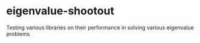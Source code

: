 # eigenvalue-shootout
Testing various libraries on their performance in solving various eigenvalue problems
